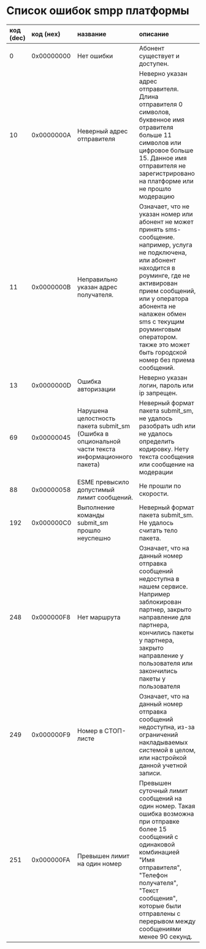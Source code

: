 # Список ошибок smpp платформы


| код (dec) | код (неx)  | название                                                                                          | описание                                                                                                                                                                                                                                                                                                                   |
|:----------|:-----------|:--------------------------------------------------------------------------------------------------|:---------------------------------------------------------------------------------------------------------------------------------------------------------------------------------------------------------------------------------------------------------------------------------------------------------------------------|
| 0         | 0x00000000 | Нет ошибки                                                                                        | Абонент существует и доступен.                                                                                                                                                                                                                                                                                             |
| 10        | 0x0000000A | Неверный адрес отправителя                                                                        | Неверно указан адрес отправителя.  Длина отправителя 0 символов, буквенное имя отравителя больше 11 символов или цифровое больше 15. Данное имя отправителя не зарегистрировано на платформе или не прошло модерацию                                                                                                                      |
| 11        | 0x0000000B | Неправильно указан адрес получателя.                                                              | Означает, что не указан номер или абонент не может принять sms-сообщение. например, услуга не подключена, или абонент находится в роуминге, где не активирован прием сообщений, или у оператора абонента не налажен обмен sms с текущим роуминговым оператором. также это может быть городской номер без приема сообщений. |
| 13        | 0x0000000D | Ошибка авторизации                                                                                | Неверно указан логин, пароль или ip запрещен.                                                                                                                                                                                                                                                                               |
| 69        | 0x00000045 | Нарушена целостность пакета submit_sm (Ошибка в опциональной части текста информационного пакета) | Неверный формат пакета submit_sm, не удалось разобрать udh или не удалось определить кодировку. Нету текста сообщения или сообщение на модерации                                                                                                                                                                           |
| 88        | 0x00000058 | ESME превысило допустимый лимит сообщений.                                                        | Не прошли по скорости.                                                                                                                                                                                                                                                                                                     |
| 192       | 0x000000C0 | Выполнение команды submit_sm прошло неуспешно                                                     | Неверный формат пакета submit_sm. Не удалось считать тело пакета.                                                                                                                                                                                                                                                          |
| 248       | 0x000000F8 | Нет маршрута                                                                                      | Означает, что на данный номер отправка сообщений недоступна в нашем сервисе. Например заблокирован партнер, закрыто направление для партнера, кончились пакеты у партнера, закрыто направление у пользователя или закончились пакеты у пользователя                                                                           |
| 249       | 0x000000F9 | Номер в СТОП-листе                                                                                | Означает, что на данный номер отправка сообщений недоступна, из-за ограничений накладываемых системой в целом, или настройкой данной учетной записи.                                                                                                                                                                       |
| 251       | 0x000000FA | Превышен лимит на один номер                                                                                | Превышен суточный лимит сообщений на один номер. Такая ошибка возможна при отправке более 15 сообщений с одинаковой комбинацией "Имя отправителя", "Телефон получателя", "Текст сообщения", которые были отправлены с перерывом между сообщениями менее 90 секунд.                                                                                                                                                                       |
